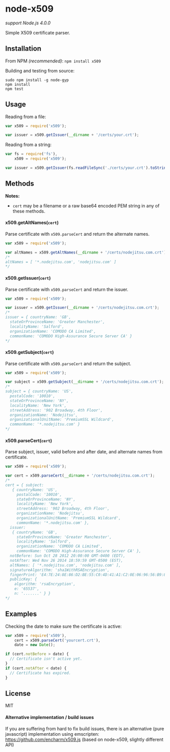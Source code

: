 node-x509
=========

*support Node.js 4.0.0*

Simple X509 certificate parser.

## Installation

From NPM *(recommended)*: `npm install x509`

Building and testing from source:
```
sudo npm install -g node-gyp
npm install
npm test
```

## Usage
Reading from a file:
```js
var x509 = require('x509');

var issuer = x509.getIssuer(__dirname + '/certs/your.crt');
```

Reading from a string:
```js
var fs = require('fs'),
    x509 = require('x509');

var issuer = x509.getIssuer(fs.readFileSync('./certs/your.crt').toString());
```

## Methods
**Notes:**
- `cert` may be a filename or a raw base64 encoded PEM string in any of these methods.


#### x509.getAltNames(`cert`)
Parse certificate with `x509.parseCert` and return the alternate names.

```js
var x509 = require('x509');

var altNames = x509.getAltNames(__dirname + '/certs/nodejitsu.com.crt');
/*
altNames = [ '*.nodejitsu.com', 'nodejitsu.com' ]
*/
```

#### x509.getIssuer(`cert`)
Parse certificate with `x509.parseCert` and return the issuer.

```js
var x509 = require('x509');

var issuer = x509.getIssuer(__dirname + '/certs/nodejitsu.com.crt');
/*
issuer = { countryName: 'GB',
  stateOrProvinceName: 'Greater Manchester',
  localityName: 'Salford',
  organizationName: 'COMODO CA Limited',
  commonName: 'COMODO High-Assurance Secure Server CA' }
*/
```

#### x509.getSubject(`cert`)
Parse certificate with `x509.parseCert` and return the subject.

```js
var x509 = require('x509');

var subject = x509.getSubject(__dirname + '/certs/nodejitsu.com.crt');
/*
subject = { countryName: 'US',
  postalCode: '10010',
  stateOrProvinceName: 'NY',
  localityName: 'New York',
  streetAddress: '902 Broadway, 4th Floor',
  organizationName: 'Nodejitsu',
  organizationalUnitName: 'PremiumSSL Wildcard',
  commonName: '*.nodejitsu.com' }
*/
```

#### x509.parseCert(`cert`)
Parse subject, issuer, valid before and after date, and alternate names from certificate.

```js
var x509 = require('x509');

var cert = x509.parseCert(__dirname + '/certs/nodejitsu.com.crt');
/*
cert = { subject: 
   { countryName: 'US',
     postalCode: '10010',
     stateOrProvinceName: 'NY',
     localityName: 'New York',
     streetAddress: '902 Broadway, 4th Floor',
     organizationName: 'Nodejitsu',
     organizationalUnitName: 'PremiumSSL Wildcard',
     commonName: '*.nodejitsu.com' },
  issuer: 
   { countryName: 'GB',
     stateOrProvinceName: 'Greater Manchester',
     localityName: 'Salford',
     organizationName: 'COMODO CA Limited',
     commonName: 'COMODO High-Assurance Secure Server CA' },
  notBefore: Sun Oct 28 2012 20:00:00 GMT-0400 (EDT),
  notAfter: Wed Nov 26 2014 18:59:59 GMT-0500 (EST),
  altNames: [ '*.nodejitsu.com', 'nodejitsu.com' ],
  signatureAlgorithm: 'sha1WithRSAEncryption',
  fingerPrint: 'E4:7E:24:8E:86:D2:BE:55:C0:4D:41:A1:C2:0E:06:96:56:B9:8E:EC',
  publicKey: {
    algorithm: 'rsaEncryption',
    e: '65537',
    n: '.......' } }
*/
```

## Examples
Checking the date to make sure the certificate is active:
```js
var x509 = require('x509'),
    cert = x509.parseCert('yourcert.crt'),
    date = new Date();

if (cert.notBefore > date) {
  // Certificate isn't active yet.
}
if (cert.notAfter < date) {
  // Certificate has expired.
}
```

## License

MIT

#### Alternative implementation / build issues
If you are suffering from hard to fix build issues, there is an alternative (pure javascript) implementation using emscripten: https://github.com/encharm/x509.js (based on node-x509, slightly different API)
